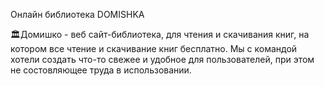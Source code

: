 Онлайн библиотека DOMISHKA

🏛Домишко - веб сайт-библиотека, для чтения и скачивания книг, на котором все чтение и скачивание книг бесплатно. Мы с командой хотели создать что-то свежее и удобное для пользователей, при этом не состовляющее труда в использовании.
